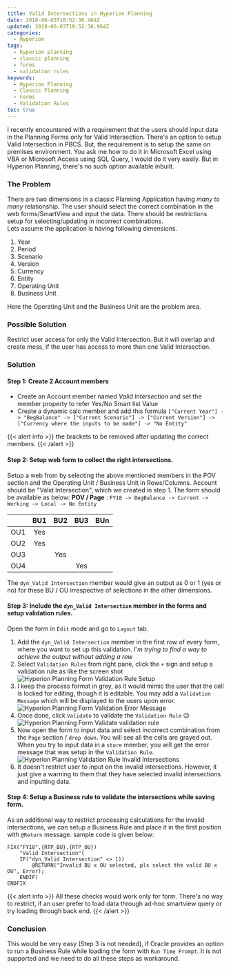 ```yaml
---
title: Valid Intersections in Hyperion Planning
date: 2018-06-03T10:52:36.964Z
updated: 2018-06-03T10:52:36.964Z
categories:
  - Hyperion
tags:
  - hyperion planning
  - classic planning
  - forms
  - validation rules
keywords:
  - Hyperion Planning
  - Classic Planning
  - Forms
  - Validation Rules
toc: true
---
```

I recently encountered with a requirement that the users should input data in the Planning Forms only for Valid Intersection. There's an option to setup Valid Intersection in PBCS. But, the requirement is to setup the same on premises environment.
You ask me how to do it in Microsoft Excel using VBA or Microsoft Access using SQL Query, I would do it very easily. But in Hyperion Planning, there's no such option available inbuilt.
<!--more-->
### The Problem
There are two dimensions in a classic Planning Application having _many to many_ relationship. The user should select the correct combination in the web forms/SmartView and input the data. There should be restrictions setup for selecting/updating in incorrect combinations.	
Lets assume the application is having following dimensions.

1. Year
2. Period
3. Scenario
4. Version
5. Currency
6. Entity
7. Operating Unit
8. Business Unit

Here the Operating Unit and the Business Unit are the problem area.

### Possible Solution
Restrict user access for only the Valid Intersection. But it will overlap and create mess, if the user has access to more than one Valid Intersection.

### Solution

#### Step 1: Create 2 Account members
* Create an Account member named _Valid Intersection_ and set the member property to refer Yes/No Smart list Value
* Create a dynamic calc member and add this formula `["Current Year"] -> "BegBalance" -> ["Current Scenario"] -> ["Current Version"] -> ["Currency where the inputs to be made"] -> "No Entity"`

{{< alert info >}}
the brackets to be removed after updating the correct members.
{{< /alert >}}

#### Step 2: Setup web form to collect the right intersections.
Setup a web from by selecting the above mentioned members in the POV section and the Operating Unit / Business Unit in Rows/Columns. Account should be "Valid Intersection", which we created in step 1.
The form should be available as below:
**POV / Page** : `FY18 -> BegBalance -> Current -> Working -> Local -> No Entity`

| | BU1 | BU2 | BU3 | BUn |
|---|:---:|:---:|:---:|:---:|
|OU1| Yes | | | |
|OU2| Yes | | | |
|OU3| | Yes | | |
|OU4| | | Yes | |

The `dyn_Valid Intersection` member would give an output as 0 or 1 (yes or no) for these BU / OU irrespective of selections in the other dimensions.

#### Step 3: Include the `dyn_Valid Intersection` member in the forms and setup validation rules.
Open the form in `Edit` mode and go to `Layout` tab.
1. Add the `dyn_Valid Intersection` member in the first row of every form, where you want to set up this validation. _I'm trying to find a way to achieve the output without adding a row_
2. Select `Validation Rules` from right pane, click the `+` sign and setup a validation rule as like the screen shot  
![Hyperion Planning Form Validation Rule Setup](https://res.cloudinary.com/anbuchelva/image/upload/f_auto,q_auto/v1546629694/images/HP/Validation_Rule1.PNG)  
2. I keep the process format in grey, as it would mimic the user that the cell is locked for editing, though it is editable. You may add a `Validation Message` which will be displayed to the users upon error.  
![Hyperion Planning Form Validation Error Message](https://res.cloudinary.com/anbuchelva/image/upload/f_auto,q_auto/v1546629694/images/HP/Validation_Rule2.PNG)  
3. Once done, click `Validate` to validate the `Validation Rule` :wink:  
![Hyperion Planning Form Validate validation rule](https://res.cloudinary.com/anbuchelva/image/upload/f_auto,q_auto/v1546629694/images/HP/Validation_Rule3.PNG)  
4. Now open the form to input data and select incorrect combination from the `Page` section / `drop down`. You will see all the cells are grayed out. When you try to input data in a `store` member, you will get the error message that was setup in the `Validation Rule`.  
![Hyperion Planning Validation Rule Invalid Intersections](https://res.cloudinary.com/anbuchelva/image/upload/f_auto,q_auto/v1546629694/images/HP/Validation_Rule4.PNG)  
5. It doesn't restrict user to input on the invalid intersections. However, it just give a warning to them that they have selected invalid intersections and inputting data.

#### Step 4: Setup a Business rule to validate the intersections while saving form.
As an additional way to restrict processing calculations for the invalid intersections, we can setup a Business Rule and place it in the first position with `@Return` message.
sample code is given below:
```
FIX("FY18",{RTP_BU},{RTP_OU})
	"Valid Intersection"(
	IF("dyn_Valid Intersection" <> 1))
		@RETURN("Invalid BU x OU selected, pls select the valid BU x OU", Error);
	ENDIF)
ENDFIX
```

{{< alert info >}}
All these checks would work only for form. There's no way to restrict, if an user prefer to load data through ad-hoc smartview query or try loading through back end.
{{< /alert >}}

### Conclusion
This would be very easy (Step 3 is not needed), if Oracle provides an option to run a Business Rule while loading the form with `Run Time Prompt`. It is not supported and we need to do all these steps as workaround.
